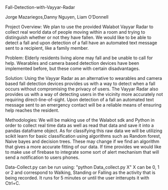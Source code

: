 Fall-Detection-with-Vayyar-Radar

Jorge Mazariegos,Danny Nguyen, Liam O’Donnell

Project Overview:
We plan to use the provided Walabot Vayyar Radar to collect real world data of people moving within a room and trying to distinguish whether or not they have fallen. We would like to be able to detect a fall and upon detection of a fall have an automated text message sent to a recipient, like a family member. 

Problem:
Elderly residents living alone may fall and be unable to call for help. Wearables and camera based detection devices have been implemented before, but these come with certain disadvantages. 

Solution:
Using the Vayyar Radar as an alternative to wearables and camera based fall detection devices provides us with a way to detect when a fall occurs without compromising the privacy of users. The Vayyar Radar also provides us with a way of detecting users in the vicinity more accurately not requiring direct-line-of-sight. Upon detection of a fall an automated text message sent to an emergency contact will be a reliable means of ensuring help reaches the resident.

Methodologies:
We will be making use of the Walabot sdk and Python in order to collect real time data as well as read that data and save it into a pandas dataframe object. As for classifying this raw data we will be utilizing scikit learn for basic classification using algorithms such as Random forest, Naive bayes and decision trees. These may change if we find an algorithm that gives a more accurate fitting of our data. If time provides we would like to make use of firebase to integrate some sort of alert mechanism that will send a notification to users phones.

Data-Collect.py can be run using: "python Data_collect.py X"
X can be 0, 1 or 2 and correspond to Walking, Standing or Falling as the activity that is being recorded.
It runs for 5 minutes or until the user intterupts it with Ctrl+C. 
